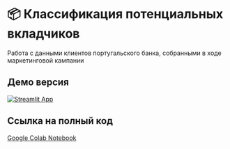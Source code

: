 # 📦 Классификация потенциальных вкладчиков
Работа с данными клиентов португальского банка, собранными в ходе маркетинговой кампании 

## Демо версия

[![Streamlit App](https://static.streamlit.io/badges/streamlit_badge_black_white.svg)](https://bank-classificataion-project.streamlit.app/)

## Ссылка на полный код

[Google Colab Notebook](https://colab.research.google.com/drive/10cr3UOT7T2E7xKGQZIEU2eb9tz4dyoLJ?usp=sharing)
